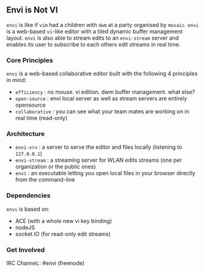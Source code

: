 ## Envi is Not VI

`envi` is like if `vim` had a children with `dwm` at a party organised by `mosaic`. `envi` is a web-based
`vi`-like editor with a tiled dynamic buffer management layout. `envi` is also able to stream edits to an
`envi-stream` server and enables its user to subscribe to each others edit streams in real time.

### Core Principles 
`envi` is a web-based collaborative editor built with the following 4 principles in mind:

- `efficiency`    : no mouse. vi edition. dwm buffer management. what else?
- `open-source`   : envi local server as well as stream servers are entirely opensource
- `collaborative` : you can see what your team mates are working on in real time (read-only)


### Architecture

- `envi-srv`    : a server to serve the editor and files locally (listening to `127.0.0.1`)
- `envi-stream` : a streaming server for WLAN edits streams (one per organization or the public ones)
- `envi`        : an executable letting you open local files in your browser directly from the command-line

### Dependencies

`envi` is based on:

- ACE (with a whole new vi key binding)
- nodeJS  
- socket.IO (for read-only edit streams)

### Get Involved

IRC ChanneL: #envi (freenode)
 

